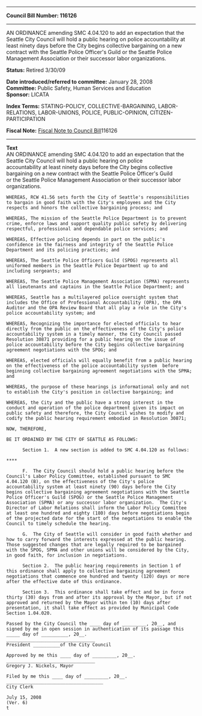 * * * * *  
  
**Council Bill Number: [](#h0)[](#h2)116126**  
  
* * * * *  
  
AN ORDINANCE amending SMC 4.04.120 to add an expectation that the Seattle City Council will hold a public hearing on police accountability at least ninety days before the City begins collective bargaining on a new contract with the Seattle Police Officer's Guild or the Seattle Police Management Association or their successor labor organizations.  
  
**Status:** Retired 3/30/09   
  
**Date introduced/referred to committee:** January 28, 2008   
**Committee:** Public Safety, Human Services and Education   
**Sponsor:** LICATA   
  
**Index Terms:** STATING-POLICY, COLLECTIVE-BARGAINING, LABOR-RELATIONS, LABOR-UNIONS, POLICE, PUBLIC-OPINION, CITIZEN-PARTICIPATION  
  
**Fiscal Note:** [Fiscal Note to Council Bill](http://clerk.seattle.gov/~public/fnote/116126.htm)[](#h1)[](#h3)116126  
  
* * * * *  
  
**Text**  
    AN ORDINANCE amending SMC 4.04.120 to add an expectation that the  
    Seattle City Council will hold a public hearing on police  
    accountability at least ninety days before the City begins collective  
    bargaining on a new contract with the Seattle Police Officer's Guild  
    or the Seattle Police Management Association or their successor labor  
    organizations.  
  
    WHEREAS, RCW 41.56 sets forth the City of Seattle's responsibilities  
    to bargain in good faith with the City's employees and the City  
    respects and honors the collective bargaining process; and  
  
    WHEREAS, The mission of the Seattle Police Department is to prevent  
    crime, enforce laws and support quality public safety by delivering  
    respectful, professional and dependable police services; and  
  
    WHEREAS, Effective policing depends in part on the public's  
    confidence in the fairness and integrity of the Seattle Police  
    Department and its policing practices; and  
  
    WHEREAS, The Seattle Police Officers Guild (SPOG) represents all  
    uniformed members in the Seattle Police Department up to and  
    including sergeants; and  
  
    WHEREAS, The Seattle Police Management Association (SPMA) represents  
    all lieutenants and captains in the Seattle Police Department; and  
  
    WHEREAS, Seattle has a multilayered police oversight system that  
    includes the Office of Professional Accountability (OPA), the OPA  
    Auditor and the OPA Review Board that all play a role in the City's  
    police accountability system; and  
  
    WHEREAS, Recognizing the importance for elected officials to hear  
    directly from the public on the effectiveness of the City's police  
    accountability system in a timely manner, the City Council passed  
    Resolution 30871 providing for a public hearing on the issue of  
    police accountability before the City begins collective bargaining  
    agreement negotiations with the SPOG; and  
  
    WHEREAS, elected officials will equally benefit from a public hearing  
    on the effectiveness of the police accountability system  before  
    beginning collective bargaining agreement negotiations with the SPMA;  
    and  
  
    WHEREAS, the purpose of these hearings is informational only and not  
    to establish the City's position in collective bargaining; and  
  
    WHEREAS, the City and the public have a strong interest in the  
    conduct and operation of the police department given its impact on  
    public safety and therefore, the City Council wishes to modify and  
    codify the public hearing requirement embodied in Resolution 30871;  
  
    NOW, THEREFORE,  
  
    BE IT ORDAINED BY THE CITY OF SEATTLE AS FOLLOWS:  
  
          Section 1.  A new section is added to SMC 4.04.120 as follows:  
  
    ****  
  
          F.  The City Council should hold a public hearing before the  
    Council's Labor Policy Committee, established pursuant to SMC  
    4.04.120 (B), on the effectiveness of the City's police  
    accountability system at least ninety (90) days before the City  
    begins collective bargaining agreement negotiations with the Seattle  
    Police Officer's Guild (SPOG) or the Seattle Police Management  
    Association (SPMA) or any successor labor organization.  The City's  
    Director of Labor Relations shall inform the Labor Policy Committee  
    at least one hundred and eighty (180) days before negotiations begin  
    of the projected date for the start of the negotiations to enable the  
    Council to timely schedule the hearing.  
  
          G.  The City of Seattle will consider in good faith whether and  
    how to carry forward the interests expressed at the public hearing.  
    Those suggested changes that are legally required to be bargained  
    with the SPOG, SPMA and other unions will be considered by the City,  
    in good faith, for inclusion in negotiations.  
  
          Section 2.  The public hearing requirements in Section 1 of  
    this ordinance shall apply to collective bargaining agreement  
    negotiations that commence one hundred and twenty (120) days or more  
    after the effective date of this ordinance.  
  
          Section 3.  This ordinance shall take effect and be in force  
    thirty (30) days from and after its approval by the Mayor, but if not  
    approved and returned by the Mayor within ten (10) days after  
    presentation, it shall take effect as provided by Municipal Code  
    Section 1.04.020.  
  
    Passed by the City Council the ____ day of _________, 20__, and  
    signed by me in open session in authentication of its passage this  
    _____ day of __________, 20__.  
    _________________________________  
    President __________of the City Council  
  
    Approved by me this ____ day of _________, 20__.  
    _________________________________  
    Gregory J. Nickels, Mayor  
  
    Filed by me this ____ day of _________, 20__.  
    ____________________________________  
    City Clerk  
  
    July 15, 2008  
    (Ver. 6)  
    t  

